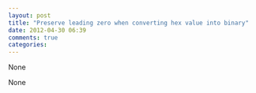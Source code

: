 ```yaml
---
layout: post
title: "Preserve leading zero when converting hex value into binary"
date: 2012-04-30 06:39
comments: true
categories: 
---
```


None


None


